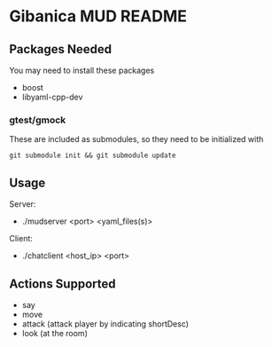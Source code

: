 Gibanica MUD README
===================

## Packages Needed

You may need to install these packages

- boost
- libyaml-cpp-dev

### gtest/gmock

These are included as submodules, so they need to be initialized with
```
git submodule init && git submodule update
```

## Usage

Server:
- ./mudserver \<port> \<yaml_files(s)>

Client:
- ./chatclient \<host_ip> \<port>

## Actions Supported
- say 
- move 
- attack (attack player by indicating shortDesc)
- look (at the room)

